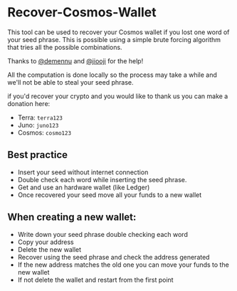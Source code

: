 # Recover-Cosmos-Wallet

This tool can be used to recover your Cosmos wallet if you lost one word of your seed phrase.
This is possible using a simple brute forcing algorithm that tries all the possible combinations.

Thanks to [@demennu](https://github.com/Demennu) and [@jiooji](https://github.com/Jiooji) for the help!

All the computation is done locally so the process may take a while and we'll not be able to steal your seed phrase.

if you'd recover your crypto and you would like to thank us you can make a donation here:

- Terra: `terra123`
- Juno: `juno123`
- Cosmos: `cosmo123`

## Best practice

- Insert your seed without internet connection
- Double check each word while inserting the seed phrase.
- Get and use an hardware wallet (like Ledger)
- Once recovered your seed move all your funds to a new wallet

## When creating a new wallet:

- Write down your seed phrase double checking each word
- Copy your address
- Delete the new wallet
- Recover using the seed phrase and check the address generated
- If the new address matches the old one you can move your funds to the new wallet
- If not delete the wallet and restart from the first point

